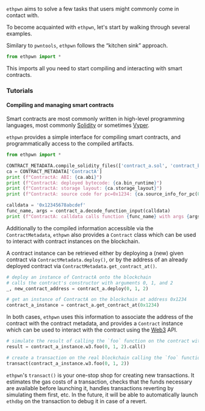
`ethpwn` aims to solve a few tasks that users might commonly come in contact with.

To become acquainted with `ethpwn`, let's start by walking through several examples.

Similary to `pwntools`, `ethpwn` follows the “kitchen sink” approach.

```python
from ethpwn import *
```

This imports all you need to start compiling and interacting with smart contracts.

### Tutorials

#### Compiling and managing smart contracts

Smart contracts are most commonly written in high-level programming languages, most commonly [Solidity](https://soliditylang.org/) or sometimes [Vyper](https://vyper.readthedocs.io/en/stable/).

`ethpwn` provides a simple interface for compiling smart contracts, and programmatically access to the compiled artifacts.

```python
from ethpwn import *

CONTRACT_METADATA.compile_solidity_files(['contract_a.sol', 'contract_b.sol'])
ca = CONTRACT_METADATA['ContractA']
print (f"ContractA: ABI: {ca.abi}")
print (f"ContractA: deployed bytecode: {ca.bin_runtime}")
print (f"ContractA: storage layout: {ca.storage_layout}")
print (f"ContractA: source code for pc=0x1234: {ca.source_info_for_pc(0x1234)}")

calldata = '0x12345678abcdef'
func_name, args = contract_a.decode_function_input(calldata)
print (f"ContractA: calldata calls function {func_name} with args {args}")
```

Additionally to the compiled information accessible via the `ContractMetadata`, `ethpwn` also provides a `Contract` class which can be used to interact with contract instances on the blockchain.

A contract instance can be retrieved either by deploying a (new) given contract via `ContractMetadata.deploy()`, or by the address of an already deployed contract via `ContractMetadata.get_contract_at()`.

```python
# deploy an instance of ContractA onto the blockchain
# calls the contract's constructor with arguments 0, 1, and 2
_, new_contract_address = contract_a.deploy(0, 1, 2)

# get an instance of ContractA on the blockchain at address 0x1234
contract_a_instance = contract_a.get_contract_at(0x1234)
```

In both cases, `ethpwn` uses this information to associate the address of the contract with the contract metadata, and provides a `Contract` instance which can be used to interact with the contract using the [Web3](https://web3py.readthedocs.io/en/stable/) API.

```python
# simulate the result of calling the `foo` function on the contract with arguments 0, 1, and 2
result = contract_a_instance.w3.foo(0, 1, 2).call()

# create a transaction on the real blockchain calling the `foo` function on the contract with arguments 0, 1, and 2
transact(contract_a_instance.w3.foo(0, 1, 2))
```

`ethpwn`'s `transact()` is your one-stop shop for creating new transactions.
It estimates the gas costs of a transaction, checks that the funds necessary are available before launching it,
handles transactions reverting by simulating them first, etc.
In the future, it will be able to automatically launch `ethdbg` on the transaction to debug it in case of a revert.

